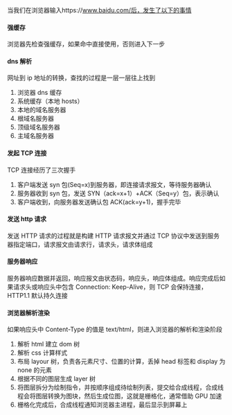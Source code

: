 当我们在浏览器输入https://www.baidu.com/后，发生了以下的事情

#### 强缓存

浏览器先检查强缓存，如果命中直接使用，否则进入下一步

#### dns 解析

网址到 ip 地址的转换，查找的过程是一层一层往上找到

1. 浏览器 dns 缓存
2. 系统缓存（本地 hosts）
3. 本地的域名服务器
4. 根域名服务器
5. 顶级域名服务器
6. 主域名服务器

#### 发起 TCP 连接

TCP 连接经历了三次握手

1. 客户端发送 syn 包(Seq=x)到服务器，即连接请求报文，等待服务器确认
2. 服务器收到 syn 包，发送 SYN（ack=x+1）+ACK（Seq=y）包，表示确认
3. 客户端收到，向服务器发送确认包 ACK(ack=y+1)，握手完毕

#### 发送 http 请求

发送 HTTP 请求的过程就是构建 HTTP 请求报文并通过 TCP 协议中发送到服务器指定端口，请求报文由请求行，请求头，请求体组成

#### 服务器响应

服务器响应数据并返回，响应报文由状态码，响应头，响应体组成。响应完成后如果请求头或响应头中包含 Connection: Keep-Alive，则 TCP 会保持连接，HTTP1.1 默认持久连接

#### 浏览器解析渲染

如果响应头中 Content-Type 的值是 text/html，则进入浏览器的解析和渲染阶段

1. 解析 html 建立 dom 树
2. 解析 css 计算样式
3. 布局 layour 树，负责各元素尺寸、位置的计算，丢掉 head 标签和 display 为 none 的元素
4. 根据不同的图层生成 layer 树
5. 将图层拆分为绘制指令，并按顺序组成待绘制列表，提交给合成线程，合成线程会将图层转换为图块，然后生成位图，这就是栅格化，通常借助 GPU 加速
6. 栅格化完成后，合成线程通知浏览器主进程，最后显示到屏幕上
